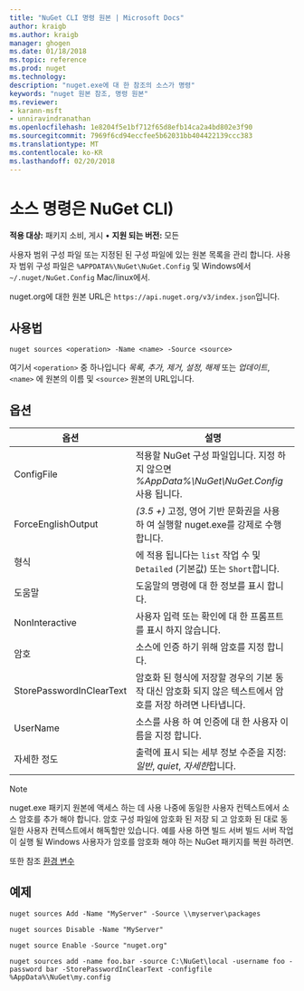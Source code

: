 ```yaml
---
title: "NuGet CLI 명령 원본 | Microsoft Docs"
author: kraigb
ms.author: kraigb
manager: ghogen
ms.date: 01/18/2018
ms.topic: reference
ms.prod: nuget
ms.technology: 
description: "nuget.exe에 대 한 참조의 소스가 명령"
keywords: "nuget 원본 참조, 명령 원본"
ms.reviewer:
- karann-msft
- unniravindranathan
ms.openlocfilehash: 1e8204f5e1bf712f65d8efb14ca2a4bd802e3f90
ms.sourcegitcommit: 7969f6cd94eccfee5b62031bb404422139ccc383
ms.translationtype: MT
ms.contentlocale: ko-KR
ms.lasthandoff: 02/20/2018
---
```

# <a name="sources-command-nuget-cli"></a>소스 명령은 NuGet CLI)

**적용 대상:** 패키지 소비, 게시 &bullet; **지원 되는 버전:** 모든

사용자 범위 구성 파일 또는 지정된 된 구성 파일에 있는 원본 목록을 관리 합니다. 사용자 범위 구성 파일은 `%APPDATA%\NuGet\NuGet.Config` 및 Windows에서 `~/.nuget/NuGet.Config` Mac/linux에서.


nuget.org에 대한 원본 URL은 `https://api.nuget.org/v3/index.json`입니다.

## <a name="usage"></a>사용법

```cli
nuget sources <operation> -Name <name> -Source <source>
```

여기서 `<operation>` 중 하나입니다 *목록, 추가, 제거, 설정, 해제* 또는 *업데이트*, `<name>` 에 원본의 이름 및 `<source>` 원본의 URL입니다.

## <a name="options"></a>옵션

| 옵션 | 설명 |
| --- | --- |
| ConfigFile | 적용할 NuGet 구성 파일입니다. 지정 하지 않으면 *%AppData%\NuGet\NuGet.Config* 사용 됩니다. |
| ForceEnglishOutput | *(3.5 +)*  고정, 영어 기반 문화권을 사용 하 여 실행할 nuget.exe를 강제로 수행 합니다. |
| 형식 | 에 적용 됩니다는 `list` 작업 수 및 `Detailed` (기본값) 또는 `Short`합니다. |
| 도움말 | 도움말의 명령에 대 한 정보를 표시 합니다. |
| NonInteractive | 사용자 입력 또는 확인에 대 한 프롬프트를 표시 하지 않습니다. |
| 암호 | 소스에 인증 하기 위해 암호를 지정 합니다. |
| StorePasswordInClearText | 암호화 된 형식에 저장할 경우의 기본 동작 대신 암호화 되지 않은 텍스트에서 암호를 저장 하려면 나타냅니다. |
| UserName | 소스를 사용 하 여 인증에 대 한 사용자 이름을 지정 합니다. |
| 자세한 정도 | 출력에 표시 되는 세부 정보 수준을 지정: *일반*, *quiet*, *자세한*합니다. |

> [!Note]
> nuget.exe 패키지 원본에 액세스 하는 데 사용 나중에 동일한 사용자 컨텍스트에서 소스 암호를 추가 해야 합니다. 암호 구성 파일에 암호화 된 저장 되 고 암호화 된 대로 동일한 사용자 컨텍스트에서 해독할만 있습니다. 예를 사용 하면 빌드 서버 빌드 서버 작업이 실행 될 Windows 사용자가 암호를 암호화 해야 하는 NuGet 패키지를 복원 하려면.

또한 참조 [환경 변수](cli-ref-environment-variables.md)

## <a name="examples"></a>예제

```cli
nuget sources Add -Name "MyServer" -Source \\myserver\packages

nuget sources Disable -Name "MyServer"

nuget source Enable -Source "nuget.org"

nuget sources add -name foo.bar -source C:\NuGet\local -username foo -password bar -StorePasswordInClearText -configfile %AppData%\NuGet\my.config
```
